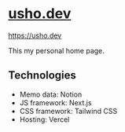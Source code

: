 # [usho.dev](https://usho.dev)

https://usho.dev

This my personal home page.

## Technologies

- Memo data: Notion
- JS framework: Next.js
- CSS framework: Tailwind CSS
- Hosting: Vercel
